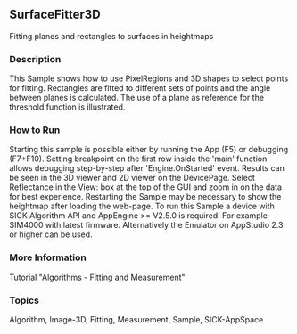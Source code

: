 ## SurfaceFitter3D
Fitting planes and rectangles to surfaces in heightmaps
### Description
This Sample shows how to use PixelRegions and 3D shapes to select points for fitting.
Rectangles are fitted to different sets of points and the angle between planes is
calculated. The use of a plane as reference for the threshold function is illustrated.
### How to Run
Starting this sample is possible either by running the App (F5) or
debugging (F7+F10). Setting breakpoint on the first row inside the 'main'
function allows debugging step-by-step after 'Engine.OnStarted' event.
Results can be seen in the 3D viewer and 2D viewer on the DevicePage.
Select Reflectance in the View: box at the top of the GUI and zoom in on the
data for best experience.
Restarting the Sample may be necessary to show the heightmap after loading the web-page.
To run this Sample a device with SICK Algorithm API and AppEngine >= V2.5.0 is
required. For example SIM4000 with latest firmware. Alternatively the Emulator
on AppStudio 2.3 or higher can be used.
### More Information
Tutorial "Algorithms - Fitting and Measurement"

### Topics
Algorithm, Image-3D, Fitting, Measurement, Sample, SICK-AppSpace